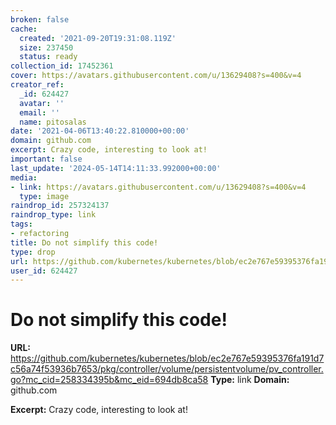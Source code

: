 ```yaml
---
broken: false
cache:
  created: '2021-09-20T19:31:08.119Z'
  size: 237450
  status: ready
collection_id: 17452361
cover: https://avatars.githubusercontent.com/u/13629408?s=400&v=4
creator_ref:
  _id: 624427
  avatar: ''
  email: ''
  name: pitosalas
date: '2021-04-06T13:40:22.810000+00:00'
domain: github.com
excerpt: Crazy code, interesting to look at!
important: false
last_update: '2024-05-14T14:11:33.992000+00:00'
media:
- link: https://avatars.githubusercontent.com/u/13629408?s=400&v=4
  type: image
raindrop_id: 257324137
raindrop_type: link
tags:
- refactoring
title: Do not simplify this code!
type: drop
url: https://github.com/kubernetes/kubernetes/blob/ec2e767e59395376fa191d7c56a74f53936b7653/pkg/controller/volume/persistentvolume/pv_controller.go?mc_cid=258334395b&mc_eid=694db8ca58
user_id: 624427
---
```


# Do not simplify this code!

**URL:** https://github.com/kubernetes/kubernetes/blob/ec2e767e59395376fa191d7c56a74f53936b7653/pkg/controller/volume/persistentvolume/pv_controller.go?mc_cid=258334395b&mc_eid=694db8ca58
**Type:** link
**Domain:** github.com

**Excerpt:** Crazy code, interesting to look at!
